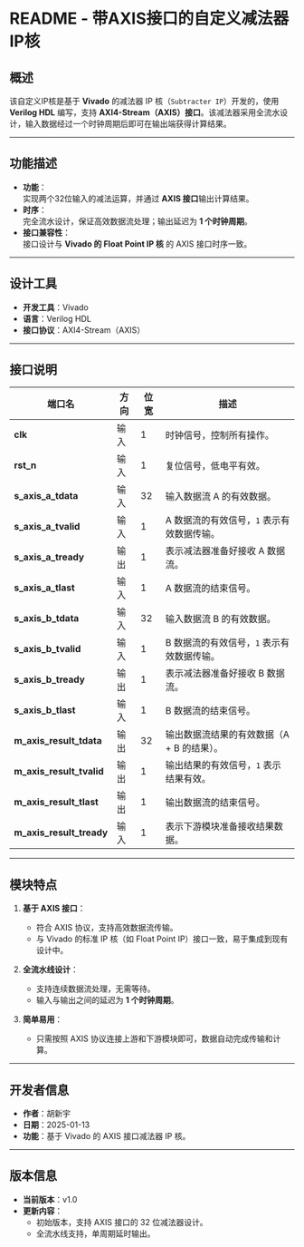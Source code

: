 
# README - 带AXIS接口的自定义减法器IP核

## **概述**

该自定义IP核是基于 **Vivado** 的减法器 IP 核（`Subtracter IP`）开发的，使用 **Verilog HDL** 编写，支持 **AXI4-Stream（AXIS）接口**。该减法器采用全流水设计，输入数据经过一个时钟周期后即可在输出端获得计算结果。

---

## **功能描述**

- **功能**：  
  实现两个32位输入的减法运算，并通过 **AXIS 接口**输出计算结果。
- **时序**：  
  完全流水设计，保证高效数据流处理；输出延迟为 **1 个时钟周期**。
- **接口兼容性**：  
  接口设计与 **Vivado 的 Float Point IP 核** 的 AXIS 接口时序一致。

---

## **设计工具**

- **开发工具**：Vivado  
- **语言**：Verilog HDL  
- **接口协议**：AXI4-Stream（AXIS）  

---

## **接口说明**

| **端口名**               | **方向** | **位宽** | **描述**                                   |
| ------------------------ | -------- | -------- | ------------------------------------------ |
| **clk**                  | 输入     | 1        | 时钟信号，控制所有操作。                   |
| **rst_n**                | 输入     | 1        | 复位信号，低电平有效。                     |
| **s_axis_a_tdata**       | 输入     | 32       | 输入数据流 A 的有效数据。                  |
| **s_axis_a_tvalid**      | 输入     | 1        | A 数据流的有效信号，`1` 表示有效数据传输。 |
| **s_axis_a_tready**      | 输出     | 1        | 表示减法器准备好接收 A 数据流。            |
| **s_axis_a_tlast**       | 输入     | 1        | A 数据流的结束信号。                       |
| **s_axis_b_tdata**       | 输入     | 32       | 输入数据流 B 的有效数据。                  |
| **s_axis_b_tvalid**      | 输入     | 1        | B 数据流的有效信号，`1` 表示有效数据传输。 |
| **s_axis_b_tready**      | 输出     | 1        | 表示减法器准备好接收 B 数据流。            |
| **s_axis_b_tlast**       | 输入     | 1        | B 数据流的结束信号。                       |
| **m_axis_result_tdata**  | 输出     | 32       | 输出数据流结果的有效数据（A + B 的结果）。 |
| **m_axis_result_tvalid** | 输出     | 1        | 输出结果的有效信号，`1` 表示结果有效。     |
| **m_axis_result_tlast**  | 输出     | 1        | 输出数据流的结束信号。                     |
| **m_axis_result_tready** | 输入     | 1        | 表示下游模块准备接收结果数据。             |

---

## **模块特点**

1. **基于 AXIS 接口**：  
   - 符合 AXIS 协议，支持高效数据流传输。
   - 与 Vivado 的标准 IP 核（如 Float Point IP）接口一致，易于集成到现有设计中。

2. **全流水线设计**：  
   - 支持连续数据流处理，无需等待。
   - 输入与输出之间的延迟为 **1 个时钟周期**。

3. **简单易用**：  
   - 只需按照 AXIS 协议连接上游和下游模块即可，数据自动完成传输和计算。

---

## **开发者信息**

- **作者**：胡新宇  
- **日期**：2025-01-13  
- **功能**：基于 Vivado 的 AXIS 接口减法器 IP 核。  

---

## **版本信息**

- **当前版本**：v1.0  
- **更新内容**：
  - 初始版本，支持 AXIS 接口的 32 位减法器设计。
  - 全流水线支持，单周期延时输出。
